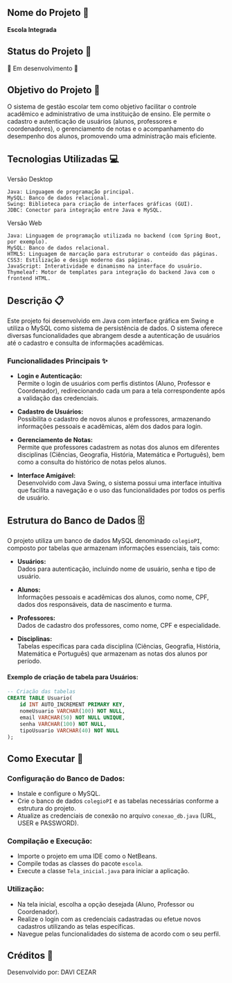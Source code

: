 ## Nome do Projeto 🏢  
**Escola Integrada**

## Status do Projeto 📌  
🚧 Em desenvolvimento 🚧

## Objetivo do Projeto 🎯  
O sistema de gestão escolar tem como objetivo facilitar o controle acadêmico e administrativo de uma instituição de ensino. Ele permite o cadastro e autenticação de usuários (alunos, professores e coordenadores), o gerenciamento de notas e o acompanhamento do desempenho dos alunos, promovendo uma administração mais eficiente.

## Tecnologias Utilizadas 💻  
Versão Desktop

    Java: Linguagem de programação principal.
    MySQL: Banco de dados relacional.
    Swing: Biblioteca para criação de interfaces gráficas (GUI).
    JDBC: Conector para integração entre Java e MySQL.

Versão Web

    Java: Linguagem de programação utilizada no backend (com Spring Boot, por exemplo).
    MySQL: Banco de dados relacional.
    HTML5: Linguagem de marcação para estruturar o conteúdo das páginas.
    CSS3: Estilização e design moderno das páginas.
    JavaScript: Interatividade e dinamismo na interface do usuário.
    Thymeleaf: Motor de templates para integração do backend Java com o frontend HTML.

## Descrição 📋  
Este projeto foi desenvolvido em Java com interface gráfica em Swing e utiliza o MySQL como sistema de persistência de dados. O sistema oferece diversas funcionalidades que abrangem desde a autenticação de usuários até o cadastro e consulta de informações acadêmicas.

### Funcionalidades Principais ✨

- **Login e Autenticação:**  
  Permite o login de usuários com perfis distintos (Aluno, Professor e Coordenador), redirecionando cada um para a tela correspondente após a validação das credenciais.

- **Cadastro de Usuários:**  
  Possibilita o cadastro de novos alunos e professores, armazenando informações pessoais e acadêmicas, além dos dados para login.

- **Gerenciamento de Notas:**  
  Permite que professores cadastrem as notas dos alunos em diferentes disciplinas (Ciências, Geografia, História, Matemática e Português), bem como a consulta do histórico de notas pelos alunos.

- **Interface Amigável:**  
  Desenvolvido com Java Swing, o sistema possui uma interface intuitiva que facilita a navegação e o uso das funcionalidades por todos os perfis de usuário.

## Estrutura do Banco de Dados 🗄️  
O projeto utiliza um banco de dados MySQL denominado `colegioPI`, composto por tabelas que armazenam informações essenciais, tais como:

- **Usuários:**  
  Dados para autenticação, incluindo nome de usuário, senha e tipo de usuário.

- **Alunos:**  
  Informações pessoais e acadêmicas dos alunos, como nome, CPF, dados dos responsáveis, data de nascimento e turma.

- **Professores:**  
  Dados de cadastro dos professores, como nome, CPF e especialidade.

- **Disciplinas:**  
  Tabelas específicas para cada disciplina (Ciências, Geografia, História, Matemática e Português) que armazenam as notas dos alunos por período.

#### Exemplo de criação de tabela para Usuários:

```sql
-- Criação das tabelas
CREATE TABLE Usuario(
	id INT AUTO_INCREMENT PRIMARY KEY,
    nomeUsuario VARCHAR(100) NOT NULL,
    email VARCHAR(50) NOT NULL UNIQUE,
    senha VARCHAR(100) NOT NULL,
    tipoUsuario VARCHAR(40) NOT NULL
);
```
## Como Executar 🚀

### Configuração do Banco de Dados:
- Instale e configure o MySQL.
- Crie o banco de dados `colegioPI` e as tabelas necessárias conforme a estrutura do projeto.
- Atualize as credenciais de conexão no arquivo `conexao_db.java` (URL, USER e PASSWORD).

### Compilação e Execução:
- Importe o projeto em uma IDE como o NetBeans.
- Compile todas as classes do pacote `escola`.
- Execute a classe `Tela_inicial.java` para iniciar a aplicação.

### Utilização:
- Na tela inicial, escolha a opção desejada (Aluno, Professor ou Coordenador).
- Realize o login com as credenciais cadastradas ou efetue novos cadastros utilizando as telas específicas.
- Navegue pelas funcionalidades do sistema de acordo com o seu perfil.

## Créditos 👥

Desenvolvido por: DAVI CEZAR
